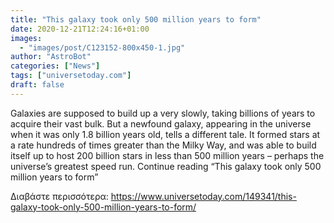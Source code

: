 ```yaml
---
title: "This galaxy took only 500 million years to form"
date: 2020-12-21T12:24:16+01:00
images:
  - "images/post/C123152-800x450-1.jpg"
author: "AstroBot"
categories: ["News"]
tags: ["universetoday.com"]
draft: false
---
```


Galaxies are supposed to build up a very slowly, taking billions of years to acquire their vast bulk. But a newfound galaxy, appearing in the universe when it was only 1.8 billion years old, tells a different tale. It formed stars at a rate hundreds of times greater than the Milky Way, and was able to build itself up to host 200 billion stars in less than 500 million years – perhaps the universe’s greatest speed run. Continue reading “This galaxy took only 500 million years to form” 

Διαβάστε περισσότερα: https://www.universetoday.com/149341/this-galaxy-took-only-500-million-years-to-form/
